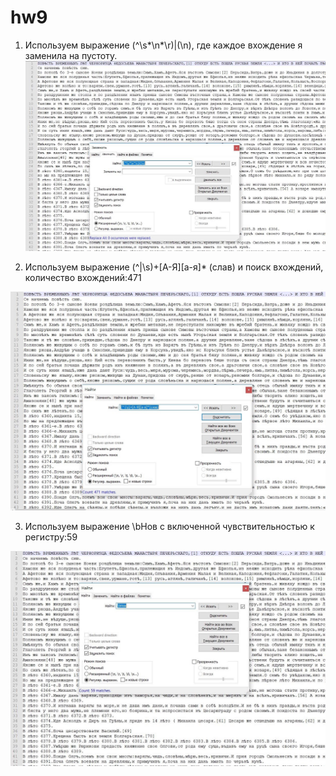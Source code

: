 # hw9
1. Используем выражение (^\s*\n*\r)|(\n), где каждое вхождение я заменила на пустоту.
![](https://github.com/ingakaspar/hw9/blob/master/1.jpg)

2. Используем выражение (^|\s)+[А-Я][а-я]* (слав) и поиск вхождений, количество вхождений:471

![](https://github.com/ingakaspar/hw9/blob/master/2.jpg)

3. Используем выражение \bНов с включенной чувствительностью к регистру:59

![](https://github.com/ingakaspar/hw9/blob/master/3.jpg)
